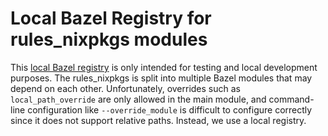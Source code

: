 # Local Bazel Registry for rules\_nixpkgs modules

This [local Bazel registry][registry] is only intended for testing and local
development purposes. The rules\_nixpkgs is split into multiple Bazel modules
that may depend on each other. Unfortunately, overrides such as
`local_path_override` are only allowed in the main module, and command-line
configuration like `--override_module` is difficult to configure correctly
since it does not support relative paths. Instead, we use a local registry.

[registry]: https://bazel.build/external/registry
